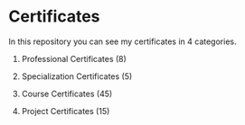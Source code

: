 # Certificates

In this repository you can see my certificates in 4 categories.

1. Professional Certificates (8)

2. Specialization Certificates (5)

3. Course Certificates (45)

4. Project Certificates (15)